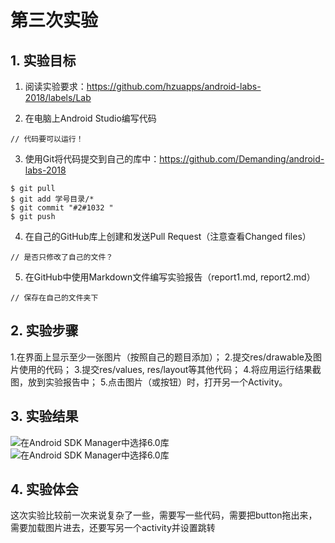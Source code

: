 # 第三次实验

## 1. 实验目标

1. 阅读实验要求：https://github.com/hzuapps/android-labs-2018/labels/Lab   

2. 在电脑上Android Studio编写代码  

```   
// 代码要可以运行！
```   

3. 使用Git将代码提交到自己的库中：https://github.com/Demanding/android-labs-2018   
```  
$ git pull
$ git add 学号目录/*
$ git commit "#2#1032 "
$ git push
```  

4. 在自己的GitHub库上创建和发送Pull Request（注意查看Changed files）  
```  
// 是否只修改了自己的文件？
```  

5. 在GitHub中使用Markdown文件编写实验报告（report1.md, report2.md）  
```  
// 保存在自己的文件夹下
```  

## 2. 实验步骤
1.在界面上显示至少一张图片（按照自己的题目添加）；
2.提交res/drawable及图片使用的代码；
3.提交res/values, res/layout等其他代码；
4.将应用运行结果截图，放到实验报告中；
5.点击图片（或按钮）时，打开另一个Activity。

## 3. 实验结果

![在Android SDK Manager中选择6.0库](https://github.com/Demanding/android-labs-2018/blob/master/Soft1614080902422/#3_1.png "配置教育网下载代理")
![在Android SDK Manager中选择6.0库](https://github.com/Demanding/android-labs-2018/blob/master/Soft1614080902422/#3_2.png "配置教育网下载代理")
## 4. 实验体会
这次实验比较前一次来说复杂了一些，需要写一些代码，需要把button拖出来，需要加载图片进去，还要写另一个activity并设置跳转
